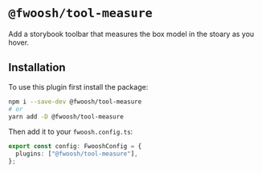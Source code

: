 # `@fwoosh/tool-measure`

Add a storybook toolbar that measures the box model in the stoary as you hover.

## Installation

To use this plugin first install the package:

```sh
npm i --save-dev @fwoosh/tool-measure
# or
yarn add -D @fwoosh/tool-measure
```

Then add it to your `fwoosh.config.ts`:

```ts
export const config: FwooshConfig = {
  plugins: ["@fwoosh/tool-measure"],
};
```
